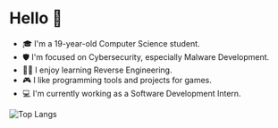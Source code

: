 # Hello 👋

- 🎓 I'm a 19-year-old Computer Science student.
- 🛡️ I'm focused on Cybersecurity, especially Malware Development.
- 🕵️‍♂️ I enjoy learning Reverse Engineering.
- 🎮 I like programming tools and projects for games.
- 💻 I'm currently working as a Software Development Intern.

![Top Langs](https://github-readme-stats.vercel.app/api/top-langs/?username=LonfLonf&layout=compact&theme=transparent)

